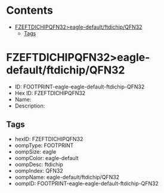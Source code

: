 



Contents
========

* [FZEFTDICHIPQFN32>eagle-default/ftdichip/QFN32](#fzeftdichipqfn32eagle-defaultftdichipqfn32)
	* [Tags](#tags)

# FZEFTDICHIPQFN32>eagle-default/ftdichip/QFN32

- ID: FOOTPRINT-eagle-eagle-default-ftdichip-QFN32
- Hex ID: FZEFTDICHIPQFN32
- Name: 
- Description: 

## Tags

- hexID: FZEFTDICHIPQFN32
- oompType: FOOTPRINT
- oompSize: eagle
- oompColor: eagle-default
- oompDesc: ftdichip
- oompIndex: QFN32
- oompName: eagle-default/ftdichip/QFN32
- oompID: FOOTPRINT-eagle-eagle-default-ftdichip-QFN32

